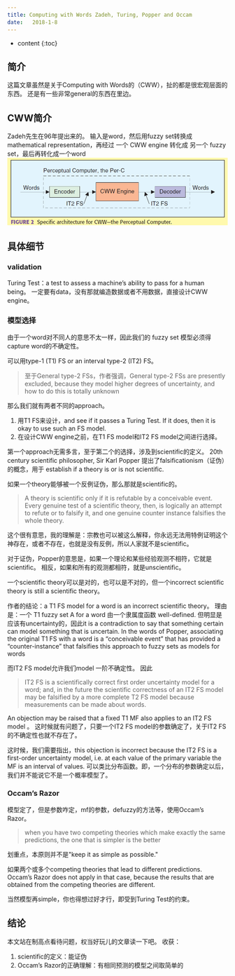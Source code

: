 ```yaml
--- 
title: Computing with Words Zadeh, Turing, Popper and Occam
date:   2018-1-8
---
```




* content
{:toc}

## 简介

这篇文章虽然是关于Computing with Words的（CWW），扯的都是很宏观层面的东西。
还是有一些非常general的东西在里边。

## CWW简介
Zadeh先生在96年提出来的。
输入是word，然后用fuzzy set转换成mathematical representation，再经过 一个 CWW engine 转化成 另一个 fuzzy set，最后再转化成一个word
![](ComputingwithWords\fig2.png)

## 具体细节
### validation
Turing Test：a test to assess a machine’s ability to pass for a human being。
一定要有data，没有那就编造数据或者不用数据，直接设计CWW engine。

### 模型选择
由于一个word对不同人的意思不太一样，因此我们的 fuzzy set 模型必须得capture word的不确定性。

可以用type-1 (T1) FS or an interval type-2 (IT2) FS。
>至于General type-2 FSs，作者强调，General type-2 FSs are presently excluded, because they model higher degrees of uncertainty, and how to do this is totally unknown

那么我们就有两者不同的approach。
1. 用T1 FS来设计，and see if it passes a Turing Test. If it does, then it is okay to use such an FS model.
2. 在设计CWW engine之前，在T1 FS model和IT2 FS model之间进行选择。

第一个approach无需多言，至于第二个的选择，涉及到scientific的定义。
20th century scientific philosopher, Sir Karl Popper 提出了falsificationism（证伪）的概念，用于 establish if a theory is or is
not scientific.

如果一个theory能够被一个反例证伪，那么那就是scientific的。
>A theory is scientific only if it is refutable by a conceivable event. Every genuine test of a scientific theory, then, is logically an attempt to refute or to falsify it, and one genuine counter instance falsifies the whole theory.

这个很有意思，我的理解是：宗教也可以被这么解释，你永远无法用特例证明这个神存在，或者不存在，也就是没有反例，所以人家就不是scientific。


对于证伪，Popper的意思是，如果一个理论和某些经验观测不相符，它就是scientific。
相反，如果和所有的观测都相符，就是unscientific。


一个scientific theory可以是对的，也可以是不对的，但一个incorrect scientific theory is still a scientific theory。

作者的结论：a T1 FS model for a word is an incorrect scientific theory。
理由是：一个 T1 fuzzy set A for a word 由一个隶属度函数 well-defined. 
但明显是应该有uncertainty的，因此it is a contradiction to say that something certain can model something that is uncertain.
In the words of Popper, associating the original T1 FS with a word is a “conceivable event” that has provided a “counter-instance” that falsifies this approach to fuzzy sets as models for words

而IT2 FS model允许我们model 一阶不确定性。
因此
>IT2 FS is a scientifically correct first order uncertainty model for a word; and, in the future the scientific correctness of an IT2 FS model may be falsified by a more complete T2 FS model because measurements can be made about words.


An objection may be raised that a fixed T1 MF also applies to an IT2 FS model 。
这时候就有问题了，只要一个IT2 FS model的参数确定了，关于IT2 FS的不确定性也就不存在了。

这时候，我们需要指出，this objection is incorrect because the IT2 FS is a first-order uncertainty model, i.e. at each value of the primary variable the MF is an interval of values.
可以类比分布函数。即，一个分布的参数确定以后，我们并不能说它不是一个概率模型了。

### Occam’s Razor
模型定了，但是参数咋定，mf的参数，defuzzy的方法等，使用Occam’s Razor。
>when you have two competing theories which make exactly the same predictions, the one that is simpler is the better

划重点，本原则并不是"keep it as simple as possible."

如果两个或多个competing theories that lead to different predictions. Occam’s Razor does not apply in that case, because the results that are obtained from the competing theories are different.

当然模型再simple，你也得想过好才行，即受到Turing Test的约束。 



## 结论
本文站在制高点看待问题，权当好玩儿的文章读一下吧。
收获：
1. scientific的定义：能证伪
2. Occam’s Razor的正确理解：有相同预测的模型之间取简单的